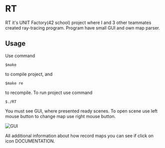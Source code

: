 # RT
RT it's UNIT Factory(42 school) project where I and 3 other teammates created ray-tracing program.
Program have small GUI and own map parser.

## Usage

Use command
```
$make
```
to compile project, and 

```
$make re
```
to recompile.
To run project use command

```
$./RT
```
You must see GUI, where presented ready scenes. To open scene use left mouse button to change map use right mouse button.

![GUI](https://user-images.githubusercontent.com/14827318/33566067-98e00fba-d927-11e7-9085-5a5c20854622.png)

All additional information about how record maps you can see if click on icon DOCUMENTATION.
